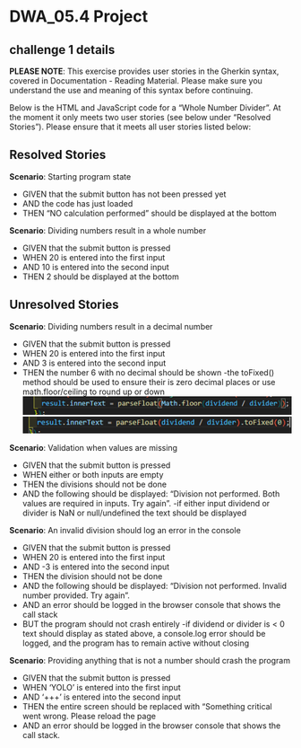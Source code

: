 # DWA_05.4 Project
## challenge 1 details

**PLEASE NOTE**: 
This exercise provides user stories in the Gherkin syntax, covered in Documentation - Reading Material. Please make sure you understand the use and meaning of this syntax before continuing.

 

Below is the HTML and JavaScript code for a “Whole Number Divider”. At the moment it only meets two user stories (see below under “Resolved Stories”). Please ensure that it meets all user stories listed below:

 
## Resolved Stories
**Scenario**: Starting program state

* GIVEN that the submit button has not been pressed yet
* AND the code has just loaded
* THEN “NO calculation performed” should be displayed at the bottom
  
**Scenario**: Dividing numbers result in a whole number

* GIVEN that the submit button is pressed
* WHEN 20 is entered into the first input
* AND 10 is entered into the second input
* THEN 2 should be displayed at the bottom
 
## Unresolved Stories
**Scenario**: Dividing numbers result in a decimal number

* GIVEN that the submit button is pressed
* WHEN 20 is entered into the first input
* AND 3 is entered into the second input
* THEN the number 6 with no decimal should be shown
  -the toFixed() method should be used to ensure their is zero decimal places or use math.floor/ceiling to round up or down
 ![image](./images/math.floor().png)
 ![image](./images/toFixed().png)


**Scenario**: Validation when values are missing

* GIVEN that the submit button is pressed
* WHEN either or both inputs are empty
* THEN the divisions should not be done
* AND the following should be displayed: “Division not performed. Both values are required in inputs. Try again”.
 -if either input dividend or divider is NaN or null/undefined the text should be displayed

**Scenario**: An invalid division should log an error in the console

* GIVEN that the submit button is pressed
* WHEN 20 is entered into the first input
* AND -3 is entered into the second input
* THEN the division should not be done
* AND the following should be displayed: “Division not performed. Invalid number provided. Try again”.
* AND an error should be logged in the browser console that shows the call stack
* BUT the program should not crash entirely
 -if dividend or divider is < 0 text should display as stated above, a console.log error should be logged, and the program has to remain active without closing

**Scenario**: Providing anything that is not a number should crash the program

* GIVEN that the submit button is pressed
* WHEN ‘YOLO’ is entered into the first input
* AND ‘+++’ is entered into the second input
* THEN the entire screen should be replaced with “Something critical went wrong. Please reload the page
* AND an error should be logged in the browser console that shows the call stack.

